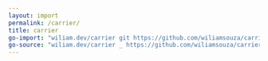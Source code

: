 ```yaml
---
layout: import
permalink: /carrier/
title: carrier
go-import: "wiliam.dev/carrier git https://github.com/wiliamsouza/carrier-coupled"
go-source: "wiliam.dev/carrier _ https://github.com/wiliamsouza/carrier-coupled/tree/main{/dir} https://github.com/wiliamsouza/carrier-coupled/tree/main{/dir}/{file}#L{line}"
---
```

